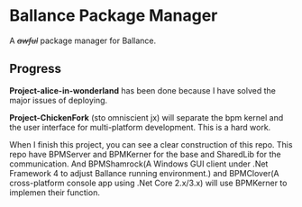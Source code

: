 # Ballance Package Manager

A ~~*awful*~~ package manager for Ballance.

## Progress

**Project-alice-in-wonderland** has been done because I have solved the major issues of deploying.

**Project-ChickenFork** \(sto omniscient jx\) will separate the bpm kernel and the user interface for multi-platform development. This is a hard work.

When I finish this project, you can see a clear construction of this repo. This repo have BPMServer and BPMKerner for the base and SharedLib for the communication. And BPMShamrock\(A Windows GUI client under .Net Framework 4 to adjust Ballance running environment.\) and BPMClover\(A cross-platform console app using .Net Core 2.x/3.x\) will use BPMKerner to implemen their function.

